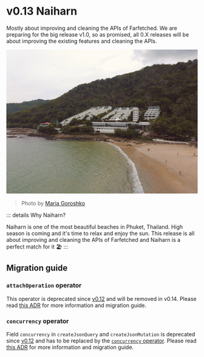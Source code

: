 # v0.13 Naiharn

Mostly about improving and cleaning the APIs of Farfetched. We are preparing for the big release v1.0, so as promised, all 0.X releases will be about improving the existing features and cleaning the APIs.

![Naiharn](./naiharn.jpeg)

> Photo by <a href="https://instagram.com/destroooooya">Maria Goroshko</a>

::: details Why Naiharn?

Naiharn is one of the most beautiful beaches in Phuket, Thailand. High season is coming and it's time to relax and enjoy the sun. This release is all about improving and cleaning the APIs of Farfetched and Naiharn is a perfect match for it 🏖️
:::

## Migration guide

### `attachOperation` operator

This operator is deprecated since [v0.12](/releases/0-12) and will be removed in v0.14. Please read [this ADR](/adr/attach_operation_deprecation) for more information and migration guide.

### `concurrency` operator

Field `concurrency` in `createJsonQuery` and `createJsonMutation` is deprecated since [v0.12](/releases/0-12) and has to be replaced by the [`concurrency` operator](/api/operators/concurrency). Please read [this ADR](/adr/concurrency) for more information and migration guide.

<!--@include: ./0-13.changelog.md-->

